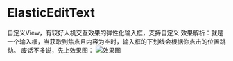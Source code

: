 # ElasticEditText
自定义View，有较好人机交互效果的弹性化输入框，支持自定义
效果解析：就是一个输入框，当获取到焦点且内容为空时，输入框的下划线会根据你点击的位置跳动。
废话不多说，先上效果图：
![效果图](http://upload-images.jianshu.io/upload_images/1787089-e86e451b9802658d.gif?imageMogr2/auto-orient/strip)

